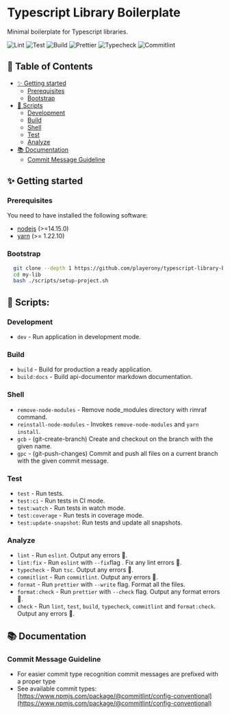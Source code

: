 # Typescript Library Boilerplate

Minimal boilerplate for Typescript libraries.

![Lint](https://github.com/playerony/typescript-library-boilerplate/workflows/lint/badge.svg)
![Test](https://github.com/playerony/typescript-library-boilerplate/workflows/test/badge.svg)
![Build](https://github.com/playerony/typescript-library-boilerplate/workflows/build/badge.svg)
![Prettier](https://github.com/playerony/typescript-library-boilerplate/workflows/prettier/badge.svg)
![Typecheck](https://github.com/playerony/typescript-library-boilerplate/workflows/typecheck/badge.svg)
![Commitlint](https://github.com/playerony/typescript-library-boilerplate/workflows/commitlint/badge.svg)

## 📖 Table of Contents

- [✨ Getting started](#user-content--getting-started)
  - [Prerequisites](#prerequisites)
  - [Bootstrap](#bootstrap)
- [📜 Scripts](#user-content--scripts)
  - [Development](#development)
  - [Build](#build)
  - [Shell](#shell)
  - [Test](#test)
  - [Analyze](#analyze)
- [📚 Documentation](#user-content--documentation)
  - [Commit Message Guideline](#commit-message-guideline)

## ✨ Getting started

### Prerequisites

You need to have installed the following software:

- [nodejs](https://nodejs.org/en/) (>=14.15.0)
- [yarn](https://yarnpkg.com/) (>= 1.22.10)

### Bootstrap

```bash
  git clone --depth 1 https://github.com/playerony/typescript-library-boilerplate my-lib
  cd my-lib
  bash ./scripts/setup-project.sh
```

## 📜 Scripts:

### Development

- `dev` - Run application in development mode.

### Build

- `build` - Build for production a ready application.
- `build:docs` - Build api-documentor markdown documentation.

### Shell

- `remove-node-modules` - Remove node_modules directory with rimraf command.
- `reinstall-node-modules` - Invokes `remove-node-modules` and `yarn install`.
- `gcb` - (git-create-branch) Create and checkout on the branch with the given name.
- `gpc` - (git-push-changes) Commit and push all files on a current branch with the given commit message.

### Test

- `test` - Run tests.
- `test:ci` - Run tests in CI mode.
- `test:watch` - Run tests in watch mode.
- `test:coverage` - Run tests in coverage mode.
- `test:update-snapshot`: Run tests and update all snapshots.

### Analyze

- `lint` - Run `eslint`. Output any errors 🚨.
- `lint:fix` - Run `eslint` with `--fix`flag . Fix any lint errors 🚨.
- `typecheck` - Run `tsc`. Output any errors 🚨.
- `commitlint` - Run `commitlint`. Output any errors 🚨.
- `format` - Run `prettier` with `--write` flag. Format all the files.
- `format:check` - Run `prettier` with `--check` flag. Output any format errors 🚨.
- `check` - Run `lint`, `test`, `build`, `typecheck`, `commitlint` and `format:check`. Output any errors 🚨.

## 📚 Documentation

### Commit Message Guideline

- For easier commit type recognition commit messages are prefixed with a proper type
- See available commit types: [https://www.npmjs.com/package/@commitlint/config-conventional](https://www.npmjs.com/package/@commitlint/config-conventional)
